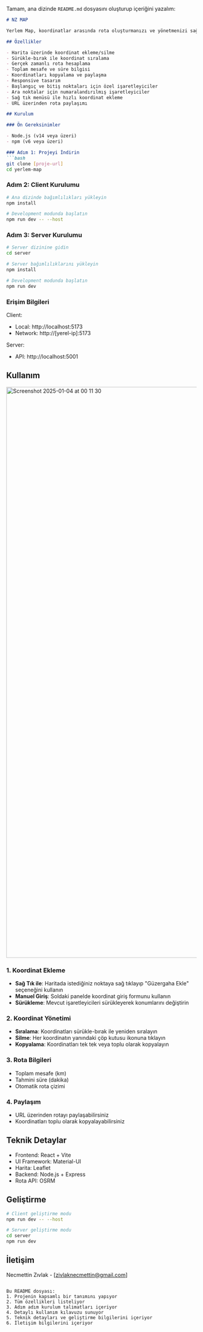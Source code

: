 Tamam, ana dizinde `README.md` dosyasını oluşturup içeriğini yazalım:

```markdown
# NZ MAP

Yerlem Map, koordinatlar arasında rota oluşturmanızı ve yönetmenizi sağlayan bir haritalama uygulamasıdır.

## Özellikler

- Harita üzerinde koordinat ekleme/silme
- Sürükle-bırak ile koordinat sıralama
- Gerçek zamanlı rota hesaplama
- Toplam mesafe ve süre bilgisi
- Koordinatları kopyalama ve paylaşma
- Responsive tasarım
- Başlangıç ve bitiş noktaları için özel işaretleyiciler
- Ara noktalar için numaralandırılmış işaretleyiciler
- Sağ tık menüsü ile hızlı koordinat ekleme
- URL üzerinden rota paylaşımı

## Kurulum

### Ön Gereksinimler

- Node.js (v14 veya üzeri)
- npm (v6 veya üzeri)

### Adım 1: Projeyi İndirin
```bash
git clone [proje-url]
cd yerlem-map
```

### Adım 2: Client Kurulumu
```bash
# Ana dizinde bağımlılıkları yükleyin
npm install

# Development modunda başlatın
npm run dev -- --host
```

### Adım 3: Server Kurulumu
```bash
# Server dizinine gidin
cd server

# Server bağımlılıklarını yükleyin
npm install

# Development modunda başlatın
npm run dev
```

### Erişim Bilgileri

Client:
- Local: http://localhost:5173
- Network: http://[yerel-ip]:5173

Server:
- API: http://localhost:5001

## Kullanım

<img width="1510" alt="Screenshot 2025-01-04 at 00 11 30" src="https://github.com/user-attachments/assets/2d914108-e62e-4e80-a302-d25ef8246569" />



### 1. Koordinat Ekleme
- **Sağ Tık ile**: Haritada istediğiniz noktaya sağ tıklayıp "Güzergaha Ekle" seçeneğini kullanın
- **Manuel Giriş**: Soldaki panelde koordinat giriş formunu kullanın
- **Sürükleme**: Mevcut işaretleyicileri sürükleyerek konumlarını değiştirin

### 2. Koordinat Yönetimi
- **Sıralama**: Koordinatları sürükle-bırak ile yeniden sıralayın
- **Silme**: Her koordinatın yanındaki çöp kutusu ikonuna tıklayın
- **Kopyalama**: Koordinatları tek tek veya toplu olarak kopyalayın

### 3. Rota Bilgileri
- Toplam mesafe (km)
- Tahmini süre (dakika)
- Otomatik rota çizimi

### 4. Paylaşım
- URL üzerinden rotayı paylaşabilirsiniz
- Koordinatları toplu olarak kopyalayabilirsiniz

## Teknik Detaylar

- Frontend: React + Vite
- UI Framework: Material-UI
- Harita: Leaflet
- Backend: Node.js + Express
- Rota API: OSRM

## Geliştirme

```bash
# Client geliştirme modu
npm run dev -- --host

# Server geliştirme modu
cd server
npm run dev
```



## İletişim

Necmettin Zıvlak - [zivlaknecmettin@gmail.com]
```

Bu README dosyası:
1. Projenin kapsamlı bir tanımını yapıyor
2. Tüm özellikleri listeliyor
3. Adım adım kurulum talimatları içeriyor
4. Detaylı kullanım kılavuzu sunuyor
5. Teknik detayları ve geliştirme bilgilerini içeriyor
6. İletişim bilgilerini içeriyor
